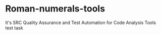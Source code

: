 # Roman-numerals-tools
It's SRC Quality Assurance and Test Automation for Code Analysis Tools test task
